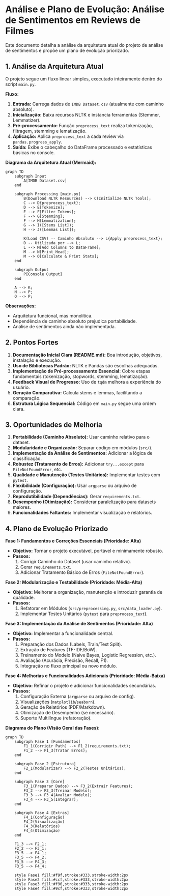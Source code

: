 # Análise e Plano de Evolução: Análise de Sentimentos em Reviews de Filmes

Este documento detalha a análise da arquitetura atual do projeto de análise de sentimentos e propõe um plano de evolução priorizado.

## 1. Análise da Arquitetura Atual

O projeto segue um fluxo linear simples, executado inteiramente dentro do script `main.py`.

**Fluxo:**

1.  **Entrada:** Carrega dados de `IMDB Dataset.csv` (atualmente com caminho absoluto).
2.  **Inicialização:** Baixa recursos NLTK e instancia ferramentas (Stemmer, Lemmatizer).
3.  **Pré-processamento:** Função `preprocess_text` realiza tokenização, filtragem, stemming e lematização.
4.  **Aplicação:** Aplica `preprocess_text` a cada review via `pandas.progress_apply`.
5.  **Saída:** Exibe o cabeçalho do DataFrame processado e estatísticas básicas no console.

**Diagrama da Arquitetura Atual (Mermaid):**

```mermaid
graph TD
    subgraph Input
        A[IMDB Dataset.csv]
    end

    subgraph Processing [main.py]
        B(Download NLTK Resources) --> C(Initialize NLTK Tools);
        C --> D{preprocess_text};
        D --> E[Tokenize];
        E --> F[Filter Tokens];
        F --> G[Stemming];
        F --> H[Lemmatization];
        G --> I([Stems List]);
        H --> J([Lemmas List]);

        K(Load CSV) -- Caminho Absoluto --> L{Apply preprocess_text};
        D -- Utilizada por --> L;
        L --> M[Add Columns to DataFrame];
        M --> N[Print Head];
        M --> O[Calculate & Print Stats];
    end

    subgraph Output
        P[Console Output]
    end

    A --> K;
    N --> P;
    O --> P;
```

**Observações:**

*   Arquitetura funcional, mas monolítica.
*   Dependência de caminho absoluto prejudica portabilidade.
*   Análise de sentimentos ainda não implementada.

## 2. Pontos Fortes

1.  **Documentação Inicial Clara (README.md):** Boa introdução, objetivos, instalação e execução.
2.  **Uso de Bibliotecas Padrão:** NLTK e Pandas são escolhas adequadas.
3.  **Implementação de Pré-processamento Essencial:** Cobre etapas fundamentais (tokenização, stopwords, stemming, lematização).
4.  **Feedback Visual de Progresso:** Uso de `tqdm` melhora a experiência do usuário.
5.  **Geração Comparativa:** Calcula stems e lemmas, facilitando a comparação.
6.  **Estrutura Lógica Sequencial:** Código em `main.py` segue uma ordem clara.

## 3. Oportunidades de Melhoria

1.  **Portabilidade (Caminho Absoluto):** Usar caminho relativo para o dataset.
2.  **Modularidade e Organização:** Separar código em módulos (`src/`).
3.  **Implementação da Análise de Sentimentos:** Adicionar a lógica de classificação.
4.  **Robustez (Tratamento de Erros):** Adicionar `try...except` para `FileNotFoundError`, etc.
5.  **Qualidade e Manutenção (Testes Unitários):** Implementar testes com `pytest`.
6.  **Flexibilidade (Configuração):** Usar `argparse` ou arquivo de configuração.
7.  **Reprodutibilidade (Dependências):** Gerar `requirements.txt`.
8.  **Desempenho (Otimização):** Considerar paralelização para datasets maiores.
9.  **Funcionalidades Faltantes:** Implementar visualização e relatórios.

## 4. Plano de Evolução Priorizado

**Fase 1: Fundamentos e Correções Essenciais (Prioridade: Alta)**
*   **Objetivo:** Tornar o projeto executável, portável e minimamente robusto.
*   **Passos:**
    1.  Corrigir Caminho do Dataset (usar caminho relativo).
    2.  Gerar `requirements.txt`.
    3.  Adicionar Tratamento Básico de Erros (`FileNotFoundError`).

**Fase 2: Modularização e Testabilidade (Prioridade: Média-Alta)**
*   **Objetivo:** Melhorar a organização, manutenção e introduzir garantia de qualidade.
*   **Passos:**
    1.  Refatorar em Módulos (`src/preprocessing.py`, `src/data_loader.py`).
    2.  Implementar Testes Unitários (`pytest` para `preprocess_text`).

**Fase 3: Implementação da Análise de Sentimentos (Prioridade: Alta)**
*   **Objetivo:** Implementar a funcionalidade central.
*   **Passos:**
    1.  Preparação dos Dados (Labels, Train/Test Split).
    2.  Extração de Features (TF-IDF/BoW).
    3.  Treinamento do Modelo (Naive Bayes, Logistic Regression, etc.).
    4.  Avaliação (Acurácia, Precisão, Recall, F1).
    5.  Integração no fluxo principal ou novo módulo.

**Fase 4: Melhorias e Funcionalidades Adicionais (Prioridade: Média-Baixa)**
*   **Objetivo:** Refinar o projeto e adicionar funcionalidades secundárias.
*   **Passos:**
    1.  Configuração Externa (`argparse` ou arquivo de config).
    2.  Visualizações (`matplotlib`/`seaborn`).
    3.  Geração de Relatórios (PDF/Markdown).
    4.  Otimização de Desempenho (se necessário).
    5.  Suporte Multilíngue (refatoração).

**Diagrama do Plano (Visão Geral das Fases):**

```mermaid
graph TD
    subgraph Fase 1 [Fundamentos]
        F1_1(Corrigir Path) --> F1_2(requirements.txt);
        F1_2 --> F1_3(Tratar Erros);
    end

    subgraph Fase 2 [Estrutura]
        F2_1(Modularizar) --> F2_2(Testes Unitários);
    end

    subgraph Fase 3 [Core]
        F3_1(Preparar Dados) --> F3_2(Extrair Features);
        F3_2 --> F3_3(Treinar Modelo);
        F3_3 --> F3_4(Avaliar Modelo);
        F3_4 --> F3_5(Integrar);
    end

    subgraph Fase 4 [Extras]
        F4_1(Configuração)
        F4_2(Visualização)
        F4_3(Relatórios)
        F4_4(Otimização)
    end

    F1_3 --> F2_1;
    F2_2 --> F3_1;
    F3_5 --> F4_1;
    F3_5 --> F4_2;
    F3_5 --> F4_3;
    F3_5 --> F4_4;

    style Fase1 fill:#f9f,stroke:#333,stroke-width:2px
    style Fase2 fill:#ccf,stroke:#333,stroke-width:2px
    style Fase3 fill:#f96,stroke:#333,stroke-width:2px
    style Fase4 fill:#9cf,stroke:#333,stroke-width:2px